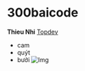 # 300baicode
**Thieu Nhi**
[Topdev](https://topdev.vn/blog/markdown-la-gi-cach-su-dung-markdown/)
- cam
- quýt
- bưởi
![Img](https://d1hjkbq40fs2x4.cloudfront.net/2017-08-21/files/landscape-photography_1645.jpg)
